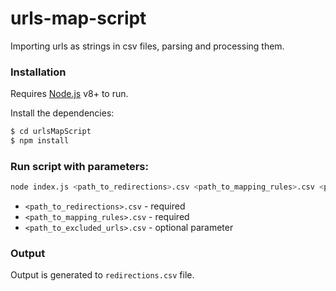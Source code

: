 # urls-map-script
Importing urls as strings in csv files, parsing and processing them.

### Installation

Requires [Node.js](https://nodejs.org/) v8+ to run.

Install the dependencies:

```sh
$ cd urlsMapScript
$ npm install
```

### Run script with parameters:

```sh 
node index.js <path_to_redirections>.csv <path_to_mapping_rules>.csv <path_to_excluded_urls>.csv
```
  - `<path_to_redirections>.csv` - required
  - `<path_to_mapping_rules>.csv` - required
  - `<path_to_excluded_urls>.csv` - optional parameter 

### Output

Output is generated to `redirections.csv` file.